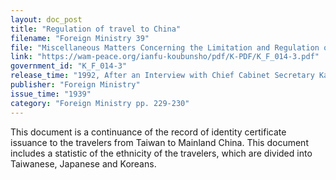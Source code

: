 ```yaml
---
layout: doc_post
title: "Regulation of travel to China"
filename: "Foreign Ministry 39"
file: "Miscellaneous Matters Concerning the Limitation and Regulation of Japanese Citizens Traveling to China at the Time of the Sino-Japanese Incident; Report of the Ministry of Colonial Affairs on the Regulation of Japanese Citizens Traveling to China (Vol. 2)"
link: "https://wam-peace.org/ianfu-koubunsho/pdf/K-PDF/K_F_014-3.pdf"
government_id: "K_F_014-3"
release_time: "1992, After an Interview with Chief Cabinet Secretary Katō Kōichi"
publisher: "Foreign Ministry"
issue_time: "1939"
category: "Foreign Ministry pp. 229-230"
---
```

This document is a continuance of the record of identity certificate issuance to the travelers from Taiwan to Mainland China. This document includes a statistic of the ethnicity of the travelers, which are divided into Taiwanese, Japanese and Koreans.
